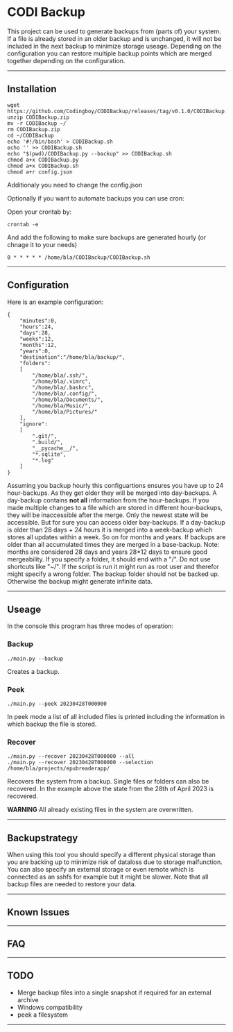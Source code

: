# CODI Backup

This project can be used to generate backups from (parts of) your system.
If a file is already stored in an older backup and is unchanged, it will not be included in the next backup to minimize storage useage.
Depending on the configuration you can restore multiple backup points which are merged together depending on the configuration.

---

## Installation

```
wget https://github.com/Codingboy/CODIBackup/releases/tag/v0.1.0/CODIBackup.zip
unzip CODIBackup.zip
mv -r CODIBackup ~/
rm CODIBackup.zip
cd ~/CODIBackup
echo '#!/bin/bash' > CODIBackup.sh
echo '' >> CODIBackup.sh
echo "$(pwd)/CODIBackup.py --backup" >> CODIBackup.sh
chmod a+x CODIBackup.py
chmod a+x CODIBackup.sh
chmod a+r config.json
```

Additionaly you need to change the config.json

Optionally if you want to automate backups you can use cron:

Open your crontab by:
```
crontab -e
```
And add the following to make sure backups are generated hourly (or chnage it to your needs)
```
0 * * * * * /home/bla/CODIBackup/CODIBackup.sh
```

---

## Configuration

Here is an example configuration:
```
{
	"minutes":0,
	"hours":24,
	"days":28,
	"weeks":12,
	"months":12,
	"years":0,
	"destination":"/home/bla/backup/",
	"folders":
	[
		"/home/bla/.ssh/",
		"/home/bla/.vimrc",
		"/home/bla/.bashrc",
		"/home/bla/.config/",
		"/home/bla/Documents/",
		"/home/bla/Music/",
		"/home/bla/Pictures/"
	],
	"ignore":
	[
		".git/",
		".build/",
		"__pycache__/",
		"*.sqlite",
		"*.log"
	]
}

```

Assuming you backup hourly this configuartions ensures you have up to 24 hour-backups.
As they get older they will be merged into day-backups.
A day-backup contains **not all** information from the hour-backups.
If you made multiple changes to a file which are stored in different hour-backups, they will be inaccessible after the merge.
Only the newest state will be accessible.
But for sure you can access older bay-backups.
If a day-backup is older than 28 days + 24 hours it is merged into a week-backup which stores all updates within a week.
So on for months and years.
If backups are older than all accumulated times they are merged in a base-backup.
Note: months are considered 28 days and years 28*12 days to ensure good mergeability.
If you specify a folder, it should end with a "/".
Do not use shortcuts like "~/".
If the script is run it might run as root user and therefor might specify a wrong folder.
The backup folder should not be backed up. Otherwise the backup might generate infinite data.

---

## Useage

In the console this program has three modes of operation:

### Backup

```
./main.py --backup
```

Creates a backup.

### Peek

```
./main.py --peek 20230428T000000
```

In peek mode a list of all included files is printed including the information in which backup the file is stored.

### Recover

```
./main.py --recover 20230428T000000 --all
./main.py --recover 20230428T000000 --selection /home/bla/projects/epubreaderapp/
```

Recovers the system from a backup.
Single files or folders can also be recovered.
In the example above the state from the 28th of April 2023 is recovered.

**WARNING** All already existing files in the system are overwritten.

---

## Backupstrategy

When using this tool you should specify a different physical storage than you are backing up to minimize risk of dataloss due to storage malfunction.
You can also specify an external storage or even remote which is connected as an sshfs for example but it might be slower.
Note that all backup files are needed to restore your data.

---

## Known Issues

---

## FAQ

---

## TODO

- Merge backup files into a single snapshot if required for an external archive
- Windows compatibility
- peek a filesystem

---
